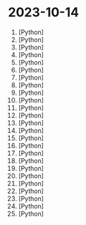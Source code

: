 # 2023-10-14

1. [](https://github.comundefined "Basic vulnerability scanning to see if web servers may be vulnerable to CVE-2023-44487") [Python]
2. [](https://github.comundefined "Dev tool that writes scalable apps from scratch while the developer oversees the implementation") [Python]
3. [](https://github.comundefined "A collective list of free APIs") [Python]
4. [](https://github.comundefined "a state-of-the-art-level open visual language model") [Python]
5. [](https://github.comundefined "Machine Learning Engineering Guides and Tools") [Python]
6. [](https://github.comundefined "Build high-quality LLM apps - from prototyping, testing to production deployment and monitoring.") [Python]
7. [](https://github.comundefined "🤗 Transformers: State-of-the-art Machine Learning for Pytorch, TensorFlow, and JAX.") [Python]
8. [](https://github.comundefined "⚡ Building applications with LLMs through composability ⚡") [Python]
9. [](https://github.comundefined "FaceChain is a deep-learning toolchain for generating your Digital-Twin.") [Python]
10. [](https://github.comundefined "The simplest, fastest repository for training/finetuning medium-sized GPTs.") [Python]
11. [](https://github.comundefined "带带弟弟 通用验证码识别OCR pypi版") [Python]
12. [](https://github.comundefined "Graph Neural Network Library for PyTorch") [Python]
13. [](https://github.comundefined "The all-in-one AI library for Persian, supporting a wide variety of tasks and modalities!") [Python]
14. [](https://github.comundefined "") [Python]
15. [](https://github.comundefined "Focus on prompting and generating") [Python]
16. [](https://github.comundefined "LightGlue: Local Feature Matching at Light Speed (ICCV 2023)") [Python]
17. [](https://github.comundefined "Full reference of LinkedIn answers 2023 for skill assessments (aws-lambda, rest-api, javascript, react, git, html, jquery, mongodb, java, Go, python, machine-learning, power-point) linkedin excel test lösungen, linkedin machine learning test LinkedIn test questions and answers") [Python]
18. [](https://github.comundefined "Interactive Data Visualization in the browser, from Python") [Python]
19. [](https://github.comundefined "📷 EasyPhoto | Your Smart AI Photo Generator.") [Python]
20. [](https://github.comundefined "A collaboration friendly studio for NeRFs") [Python]
21. [](https://github.comundefined "为ChatGPT/GLM提供实用化交互界面，特别优化论文阅读/润色/写作体验，模块化设计，支持自定义快捷按钮&函数插件，支持Python和C++等项目剖析&自译解功能，PDF/LaTex论文翻译&总结功能，支持并行问询多种LLM模型，支持chatglm2等本地模型。兼容文心一言, moss, llama2, rwkv, claude2, 通义千问, 书生, 讯飞星火等。") [Python]
22. [](https://github.comundefined "[NeurIPS 2023 Oral] Visual Instruction Tuning: LLaVA (Large Language-and-Vision Assistant) built towards multimodal GPT-4 level capabilities.") [Python]
23. [](https://github.comundefined "DSPy: The framework for programming with foundation models") [Python]
24. [](https://github.comundefined "Free and Open Source Machine Translation API. Self-hosted, offline capable and easy to setup.") [Python]
25. [](https://github.comundefined "Open-source Embedding Models and Ranking Models") [Python]
